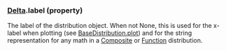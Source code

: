### [Delta](Delta.md).label (property)




The label of the distribution object.  When not None, this is used for
the x-label when plotting (see [BaseDistribution.plot](BaseDistribution.plot.md)) and for the
string representation for any math in a [Composite](Composite.md) or [Function](Function.md)
distribution.

